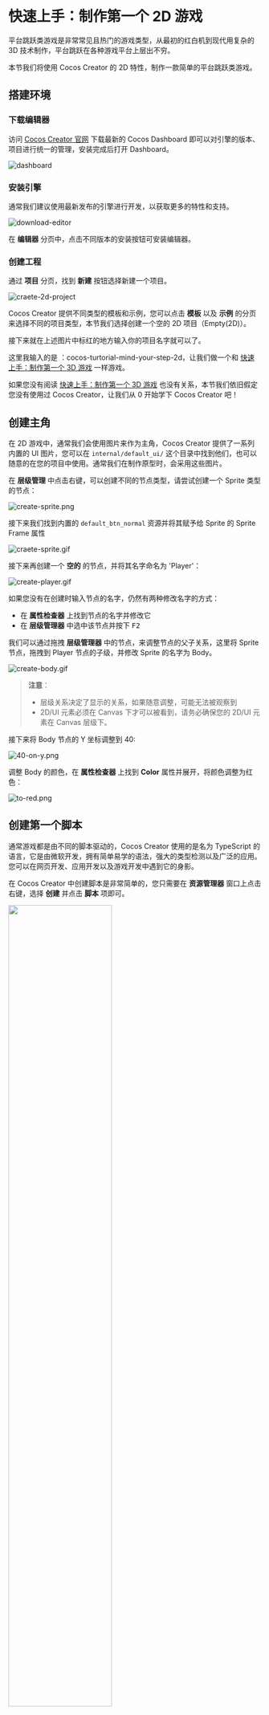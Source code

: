 # 快速上手：制作第一个 2D 游戏

平台跳跃类游戏是非常常见且热门的游戏类型，从最初的红白机到现代用复杂的 3D 技术制作，平台跳跃在各种游戏平台上层出不穷。

本节我们将使用 Cocos Creator 的 2D 特性，制作一款简单的平台跳跃类游戏。

## 搭建环境

### 下载编辑器

访问 [Cocos Creator 官网](https://www.cocos.com/creator-download) 下载最新的 Cocos Dashboard 即可以对引擎的版本、项目进行统一的管理，安装完成后打开 Dashboard。

![dashboard](images/projects.png)

### 安装引擎

通常我们建议使用最新发布的引擎进行开发，以获取更多的特性和支持。

![download-editor](images/download-editor.png)

在 **编辑器** 分页中，点击不同版本的安装按钮可安装编辑器。

### 创建工程

通过 **项目** 分页，找到 **新建** 按钮选择新建一个项目。

![craete-2d-project](images/create-2d-empty.png)

Cocos Creator 提供不同类型的模板和示例，您可以点击 **模板** 以及 **示例** 的分页来选择不同的项目类型，本节我们选择创建一个空的 2D 项目（Empty(2D)）。

接下来就在上述图片中标红的地方输入你的项目名字就可以了。

这里我输入的是 ：cocos-turtorial-mind-your-step-2d，让我们做一个和 [快速上手：制作第一个 3D 游戏](../first-game/index.md) 一样游戏。

如果您没有阅读 [快速上手：制作第一个 3D 游戏](../first-game-2d/index.md) 也没有关系，本节我们依旧假定您没有使用过 Cocos Creator，让我们从 0 开始学下 Cocos Creator 吧！

## 创建主角

在 2D 游戏中，通常我们会使用图片来作为主角，Cocos Creator 提供了一系列内置的 UI 图片，您可以在 `internal/default_ui/` 这个目录中找到他们，也可以随意的在您的项目中使用。通常我们在制作原型时，会采用这些图片。

在 **层级管理** 中点击右键，可以创建不同的节点类型，请尝试创建一个 Sprite 类型的节点：

![create-sprite.png](images/create-sprite.png)

接下来我们找到内置的 `default_btn_normal` 资源并将其赋予给 Sprite 的 Sprite Frame 属性

![craete-sprite.gif](images/create-sprite.gif)

接下来再创建一个 **空的** 的节点，并将其名字命名为 'Player'：

![create-player.gif](images/create-player.gif)

如果您没有在创建时输入节点的名字，仍然有两种修改名字的方式：

- 在 **属性检查器** 上找到节点的名字并修改它
- 在 **层级管理器**  中选中该节点并按下 <kbd>F2</kbd>

我们可以通过拖拽 **层级管理器** 中的节点，来调整节点的父子关系，这里将 Sprite 节点，拖拽到 Player 节点的子级，并修改 Sprite 的名字为 Body。

![create-body.gif](./images/create-body.gif)

> **注意**：
> - 层级关系决定了显示的关系，如果随意调整，可能无法被观察到
> - 2D/UI 元素必须在 Canvas 下才可以被看到，请务必确保您的 2D/UI 元素在 Canvas 层级下。

接下来将 Body 节点的 Y 坐标调整到 40:

![40-on-y.png](images/40-on-y.png)

调整 Body 的颜色，在 **属性检查器** 上找到 **Color** 属性并展开，将颜色调整为红色：

![to-red.png](images/to-red.png)

## 创建第一个脚本

通常游戏都是由不同的脚本驱动的，Cocos Creator 使用的是名为 TypeScript 的语言，它是由微软开发，拥有简单易学的语法，强大的类型检测以及广泛的应用。 您可以在网页开发、应用开发以及游戏开发中遇到它的身影。

在 Cocos Creator 中创建脚本是非常简单的，您只需要在 **资源管理器** 窗口上点击右键，选择 **创建** 并点击 **脚本** 项即可。

<img src='images/create-fist-script.png' width='64%' height='64%'></img>

通常我们会选择创建一个新的目录来存放这些脚本，接下来我们将创建一个名为 'Scripts' 的目录并新建一个名为 `PlayerController` 的脚本用于控制角色：

![create-scripts.gif](images/create-scripts.gif)

这样由引擎模板创建的脚本为组件，他的代码如下：

```ts
import { _decorator, Component, Node } from 'cc';
const { ccclass, property } = _decorator;

@ccclass('PlayerController')
export class PlayerController extends Component {
    start() {

    }

    update(deltaTime: number) {
        
    }
}
```

**组件** 必须要挂在在某个节点上才会生效，因此尝试将 PlayerController 脚本拖拽到 Player 节点的 **属性检查器上**：

![add-player-controller.gif](images/add-player-controller.gif)

> 您也可以点击 **Add Component** 按钮来添加不同的组件。
> 由于 `Node` 这个类名在 TypeScript 内置库内也有同名的类，因此需要注意在导入时需要确保导入的是 `cc` 命名空间下的 `Node`，代码示例如下：
> `import { _decorator, Component, Node } from 'cc'`

## 制作地图

在 2D 游戏里面，地图同样的也可以用图片来代替。实际上，在 2D 游戏里面绝大多数的可见物都可以用图像来描述。这也是 2D 游戏比 3D 游戏简单的地方，所以通常最开始学习时，我们可以考虑从 2D 部分开始。

我们根据上述创建角色 Body 的步骤创建一个地图块，并将其命名为 Box，并使其大小和角色一致。

- 在 **层级管理器** 里面点击右键创建一个新的精灵（Sprite）节点并选择将 **Sprite Frame** 属性配置为 default_btn_normal
- 修改其名字为 Box

    ![create-box.png](images/create-box.png)

### 预制体

预制体是引擎的一种特殊资源，他可以将节点作为一种资源持久化的保存在 **资源管理器** 里面，这样就可以复用到其他情景。

制作预制体的方法也比较简单，我们只需找到刚刚制作的 Box 节点，拖拽他到 **资源管理器** 里面。

场景内的 Box 节点，运行游戏之前可以将它删除。

![create-box-prefab.gif](images/create-box-prefab.gif)

> 一般来说，我们会用不同的目录来存放不同类型的资源，保持您的工程目录干净整洁是非常好的习惯！

### 保存场景

引擎必须要一个场景才可以正常运行，目前我们编辑的场景是未经保存的，在 **资源管理器** 里面创建一个名为 Scene 的目录用于保存场景：

![scene-dir.png](images/scene-dir.png)

按下 <kbd>Ctrl</kbd> + <kbd>S</kbd>，在首次保存场景时会弹出保存的界面，之后我们输入 game，并将其保存在 Scene 目录下：

![save-scene.png](images/save-scene.png)

此时场景就保存完毕，我们可以在 **资源管理器** 内看到场景资源，以后任何的修改都可以通过按下 <kbd>Ctrl</kbd> + <kbd>S</kbd> 来保存到 game 这个场景内。

![saved-scene.png](images/saved-scene.png)

此时就可以观察到整个场景的状态，红色用于代表玩家而白色代表地面的地块。

![scene.png](images/scene.png)

> 记得随时保存你的场景，以避免在断电或不可预知的情况下的内容丢失。

## 完善角色

虽然我们角色已经制作好了，但是他完全不能动起来，也没有任何代码可以驱动他。因此我们接下来将从这两个方
面努力去完善角色。

### 让角色动起来

对于角色，我们的策略是：

- 当前鼠标被按下时，角色开始跳跃
- 当角色跳跃一定的时间后，结束跳跃过程

因此我们可以在脚本中添加一些方法，用于完善角色的行为：

- 监听鼠标输入

    ```ts
    onMouseUp(event: EventMouse) {}
    ```

- 根据步数跳跃：

    ```ts
    jumpByStep(step: number) {}
    ```

- 根据每次的更新来计算角色最新的位置：

    ```ts
    update (deltaTime: number) {}
    ```

接下来我们来完善这些方法：

#### 监听输入

Cocos Creator 支持鼠标、键盘、触摸以及游戏手柄等硬件，并将其封装在了 `input` 这个类里面，我们可以通过如下的代码来监听输入：

```ts
start () {
    input.on(Input.EventType.MOUSE_UP, this.onMouseUp, this);
}
```

> `input` 和 `Input` 是实例和类型的区别。

上述代码将监听鼠标弹起的事件并调用 `onMouseUp` 这个方法。

在 `onMouseUp` 这个方法内，我们通过判断鼠标是左键还是右键被按下，来确定要跳几步：

```ts
onMouseUp(event: EventMouse) {
    if (event.getButton() === 0) {
        this.jumpByStep(1);
    } else if (event.getButton() === 2) {
        this.jumpByStep(2);
    }
}
```

`getButton` 方法会在鼠标左键被按下时返回 0，而右键则是 2。

#### 移动角色

对于大多与游戏角色来说，动起来的概念就是将其位置发生变化，对于匀速移动的物体，他移动后的位置应该是如下描述的：

```math
P_1 = P_0 + v*t
```

> 也就是 最终位置 = 当前位置 + 平均速度 * 时间间隔

因此我们可以通过计算上一次物体的位置，在加上速度和时间的乘积即可。而时间间隔我们采用 `update` 方法里面的 `deltaTime` 参数。

```ts
update (deltaTime: number) {}
```

> `update` 方法会被引擎以一定的时间间隔调用，比如帧率为 30 每秒时，则每秒会调用 `update` 30 次，这个方法的作用是为了能够通过特定的时间间隔来尽量模拟现实中时间连续的现象。

这里我们整理下角色移动所需要的一些信息：

- 是否开始跳跃： `_startJump`，用于判断角色是否在跳跃状态
- 跳跃步数：一步或者两步 `_jumpStep`，用于记录鼠标的输入，并将其转化为数值。因为我们规定角色最多只能跳两步，那么他可能是 1 或者 2。
- 跳跃时间：`_jumpTime`，这个数值类型的变量用于记录整个跳跃的时长
- 当前的跳跃时间：`_curJumpTime`，每次跳跃前，将这个值置为 0，在更新时进行累计并和 `_jumpTime` 进行对比，如果超过了 `_jumpTime`，那么我们认为角色完成了一次完整的跳跃
- 移动速度：`_curJumpSpeed`，用于记录跳跃时的移动速度
- 当前的位置：`_curPos`，记录和计算角色的当前位置
- 位移： `_deltaPos`，每一帧我们都需要记录下位置和时间间隔的乘积，我们将用他来存储计算结果
- 目标位置：`_targetPos`，最终的落点，我们将在跳跃结束时将角色移动这个位置以确保最终的位置正确，这样可以处理掉某些误差的情况

在 PlayerController 中添加上述的属性：

```ts
private _startJump: boolean = false;
private _jumpStep: number = 0;
private _curJumpTime: number = 0;
private _jumpTime: number = 0.1;
private _curJumpSpeed: number = 0;
private _curPos: Vec3 = new Vec3();
private _deltaPos: Vec3 = new Vec3(0, 0, 0);
private _targetPos: Vec3 = new Vec3();   
```

那么我们要做的事情很容易这么做：

- 在 `jumpByStep` 里面计算出角色要移动所必须的信息
- 在 `update` 里面执行角色运动的行为

那么代码就可以填充为：

```ts
jumpByStep(step: number) {
    if (this._startJump) {
        return;
    }
    this._startJump = true;  // 标记开始跳跃
    this._jumpStep = step; // 跳跃的步数 1 或者 2
    this._curJumpTime = 0; // 重置开始跳跃的时间
    this._curJumpSpeed = this._jumpStep / this._jumpTime; // 根据时间计算出速度
    this.node.getPosition(this._curPos); // 获取角色当前的位置
    Vec3.add(this._targetPos, this._curPos, new Vec3(this._jumpStep, 0, 0));    // 计算出目标位置
}
```

Vec3 是 三维矢量 Vector3 的缩写，这个类会提供三维矢量的存储和一些计算的方法。其中 `Vec3.add` 是他提供的静态方法，用于计算两个向量相加，并将结果存储在第一个参数 `_targetPos` 里面。

不是 2D 游戏吗？为什么要操作 Vector3。虽然我们在编辑器看到的位置信息都是 2D 的但是在引擎中的计算都是实际上以 3D 为基础的，因此在计算是都会采用三维矢量作为运算位置的基础。

接下来将计算在跳跃状态下，角色的移动，非跳跃状态我们什么都不做保持静止就可以：

```ts
update (deltaTime: number) {
    if (this._startJump) {
        this._curJumpTime += deltaTime; // 累计总的跳跃时间
        if (this._curJumpTime > this._jumpTime) { // 当跳跃时间是否结束
            // end 
            this.node.setPosition(this._targetPos); // 强制位置到终点
            this._startJump = false;               // 清理跳跃标记
        } else {
            // tween
            this.node.getPosition(this._curPos); 
            this._deltaPos.x = this._curJumpSpeed * deltaTime; //每一帧根据速度和时间计算位移
            Vec3.add(this._curPos, this._curPos, this._deltaPos); // 应用这个位移
            this.node.setPosition(this._curPos); // 将位移设置给角色
        }
    }
}
```

此时如果点击 ![preview-menu.png](images/preview-menu.png) 已经可以看到角色的运动了。

![without-scale.gif](images/without-scale.gif)

需要注意一点，在 2D 世界里面，如果位移一个单位，那么这个位置不会很明显，这是因为我们的 Cavans 设定为  960 x 640, 因此横向移动 1 个单位，他相当于移动 Canvas 的 1/960。

因此我们要对移动的单位进行放大，这里可以在 PlayerController 上面添加一个用于记录放大比的常量：

```ts

export const BLOCK_SIZE = 40; // 添加一个放大比

@ccclass("PlayerController")
// 其他代码略
```

注意这里我们添加了一个常量 `BLOCK_SIZE` 并使其等于 40 和角色以及方块的大小一致。

将 `jumpByStep` 修改为：

```ts
jumpByStep(step: number) {
    if (this._startJump) {
        return;
    }
    this._startJump = true;
    this._jumpStep = step;
    this._curJumpTime = 0;
    this._curJumpSpeed = this._jumpStep * BLOCK_SIZE/ this._jumpTime;
    this.node.getPosition(this._curPos);
    Vec3.add(this._targetPos, this._curPos, new Vec3(this._jumpStep* BLOCK_SIZE, 0, 0));    
}
```

再次启动游戏可以看到正常的移动速度了：

![with-scale.gif](images/with-scale.gif)

此时 `PlayerController` 代码如下：

```ts
import { _decorator, Component, Vec3, EventMouse, input, Input } from "cc";
const { ccclass, property } = _decorator;

export const BLOCK_SIZE = 40;

@ccclass("PlayerController")
export class PlayerController extends Component {

    private _startJump: boolean = false;
    private _jumpStep: number = 0;
    private _curJumpTime: number = 0;
    private _jumpTime: number = 0.1;
    private _curJumpSpeed: number = 0;
    private _curPos: Vec3 = new Vec3();
    private _deltaPos: Vec3 = new Vec3(0, 0, 0);
    private _targetPos: Vec3 = new Vec3();

    start () {
        input.on(Input.EventType.MOUSE_UP, this.onMouseUp, this);
    }

    reset() {
    }   

    onMouseUp(event: EventMouse) {
        if (event.getButton() === 0) {
            this.jumpByStep(1);
        } else if (event.getButton() === 2) {
            this.jumpByStep(2);
        }

    }

    jumpByStep(step: number) {
        if (this._startJump) {
            return;
        }
        this._startJump = true;
        this._jumpStep = step;
        this._curJumpTime = 0;
        this._curJumpSpeed = this._jumpStep * BLOCK_SIZE/ this._jumpTime;
        this.node.getPosition(this._curPos);
        Vec3.add(this._targetPos, this._curPos, new Vec3(this._jumpStep* BLOCK_SIZE, 0, 0));    
    }
   
    update (deltaTime: number) {
        if (this._startJump) {
            this._curJumpTime += deltaTime;
            if (this._curJumpTime > this._jumpTime) {
                // end
                this.node.setPosition(this._targetPos);
                this._startJump = false;              
            } else {
                // tween
                this.node.getPosition(this._curPos);
                this._deltaPos.x = this._curJumpSpeed * deltaTime;
                Vec3.add(this._curPos, this._curPos, this._deltaPos);
                this.node.setPosition(this._curPos);
            }
        }
    }
}
```

### 制作动画

Cocos Creator 支持多种动画效果，比如常见的关键帧动画、Spine 以及龙骨等动画格式。

通常我们在制作 2D 动画时，有几种办法：

- 关键帧动画：通过引擎制作，常用于如 UI 动画、序列帧动画等
- 骨骼动画：通过第三方 2D 动作制作工具导出并使用

本教程中我们会使用关键帧动画来制作角色的跳跃效果。

首先在角色的 Body 节点上，增加一个 Animation 的组件：

![add-animation.png](images/add-animation.png)

在 **资源管理器** 内新建 Animation 的目录，并创建一个名为 oneStep 的动画剪辑。

![create-clip-onestep.gif](images/create-clip-onestep.gif)

在 **层级管理器** 里面选中 Body 节点，并将 oneStep 拖拽到 **Clips** 属性上：

![assign-clip.gif](images/assign-clip.gif)

在编辑器下方控制台处切换到 **动画** 分页并点击下方的 **进入编辑模式** 按钮：

![enter-anim-editing-mode.png](images/enter-anim-editing-mode.png)

在动画编辑器里面，可以添加不同的动画轨道。

![add-position-track.png](images/add-position-track.png)

添加完成 postion 这个轨道以后，就可以添加不同的关键帧，添加方式也比较简单，我们可以在编辑模式下，只要在场景中或者属性检查器内修改物体的位置，此时如果动画轨道上没有关键帧，则会在轨道上添加一个新的关键帧。

这里我们将指向当前帧的指针拖拽到不同位置，并改变物体的位置，此时就会创建新的关键帧。

![add-keyframes.gif](images/add-keyframes.gif)

布局下列的关键帧：

- 0 帧：位置信息为：[0,40]
- 10 帧: 位置信息为：[0,120]
- 20 帧: 位置信息为：[0,40]

> 记得点击 **保存** 按钮对动画剪辑进行保存。

可以通过点击 **播放** 按钮在场景中预览动画。

![preview-oneStep.gif](images/preview-oneStep.gif)

参考 oneStep 动画的制作过程，制作 twoStep 动画。

![create-twostep.gif](images/create-twostep.gif)

### 播放动画

在制作好动画之后，我们可以驱动 PlayerController 来播放动画，播放动画的代码很简单：

```ts
animation.play('oneStep');
```

- animation 是 Body 动画的动画组件的 ‘引用’。
- play 指的是播放动画的方法，他的参数是我们之前创建好的 oneStep 这个动画剪辑，在 Cocos Creator 中，如果要播放对应的动画，必须将该动画配置在 Animation 组件的 Clips 属性内

在 PlayerController 中将如下的代码：

```ts
@property(Animation)
BodyAnim:Animation = null;
```

添加的位置如下：

```ts
@ccclass("PlayerController")
export class PlayerController extends Component {

    @property(Animation)
    BodyAnim:Animation = null;
    ...
}
```

这里我们给 BodyAnim 添加了一个名为 `@property` 的属性，这样的语法被称为 [装饰器](../../scripting/decorator.md)，这里的 `@property` 可以帮助编辑器，使其将 BodyAnim 在编辑器内视为 Animation 类型。

如果这里代码没有编译通过，请查看是否有 `const { ccclass, property } = _decorator;` 代码，这里的语句将会正确的将 `property` 方法导出，完整的导出如下：

```ts
import { _decorator, Component, Vec3, EventMouse, input, Input, Animation } from "cc";
const { ccclass, property } = _decorator;

```

> **注意**：TypeScript 的内置库和 Cocos Creator 都有名为 Animation 的类，请确保上述代码中 `import { ... } from "cc"` 包含 Animation。

在 `jumpByStep` 方法内，添加如下的代码：

```ts
if (this.BodyAnim) {
    if (step === 1) {
        this.BodyAnim.play('oneStep');
    } else if (step === 2) {
        this.BodyAnim.play('twoStep');
    }
}
```

此时的 `jumpByStep` 看起来是这样的：

```ts
jumpByStep(step: number) {
    if (this._startJump) {
        return;
    }
    this._startJump = true;
    this._jumpStep = step;
    this._curJumpTime = 0;
    this._curJumpSpeed = this._jumpStep * BLOCK_SIZE/ this._jumpTime;
    this.node.getPosition(this._curPos);
    Vec3.add(this._targetPos, this._curPos, new Vec3(this._jumpStep* BLOCK_SIZE, 0, 0));  
    
    if (this.BodyAnim) {
        if (step === 1) {
            this.BodyAnim.play('oneStep');
        } else if (step === 2) {
            this.BodyAnim.play('twoStep');
        }
    }
}
```

回到编辑器，此时可以通过拖拽的方式添加 BodyAnim 到 PlayerController 上：

![assign-body-anim.gif](images/assign-body-anim.gif)

点击运行游戏，点击鼠标都可以看到角色正常的跳起来：

![preview-anim.gif](images/preview-anim.gif)

如果仔细观察的话，现在我们使用的是统一的 `_jumpTime = 0.1`，实际上两个动画的时长并不一致，因此可以看到如上图奇怪的动画效果，可以通过获取动画剪辑的时长来动态调整 `_jumpTime`。
这里举个例子：

```ts
const oneStep = 'oneStep';
const state = this.BodyAnim.getState(oneStep);        
this._jumpTime = state.duration;
```

twoStep 动画和上文代码类似，最终的 `jumpByStep` 方法如下所示：

```ts
jumpByStep(step: number) {
    if (this._startJump) {
        return;
    }
    this._startJump = true;
    this._jumpStep = step;
    this._curJumpTime = 0;

    const clipName = step == 1 ? 'oneStep' : 'twoStep';
    const state = this.BodyAnim.getState(clipName);
    this._jumpTime = state.duration;

    this._curJumpSpeed = this._jumpStep * BLOCK_SIZE/ this._jumpTime;
    this.node.getPosition(this._curPos);
    Vec3.add(this._targetPos, this._curPos, new Vec3(this._jumpStep* BLOCK_SIZE, 0, 0));  
    
    if (this.BodyAnim) {
        if (step === 1) {
            this.BodyAnim.play('oneStep');
        } else if (step === 2) {
            this.BodyAnim.play('twoStep');
        }
    }
}
```

> 这里使用到了三元表达式 `condition ? A:B` 相当于条件满足时 调用 A 反之调用 B

![jumptime-with-duration.gif](images/jumptime-with-duration.gif)

## 游戏管理器（GameManager）

在游戏中，我们可以通过手动布置 Box 节点来生成地图，但是这样的话地图就是固定了，为了让每次开始游戏的地图有变化并为玩家提供一些惊喜，可以选择通过动态生成方块的方式来创建地图。

这样我们就需要将生成的过程和结果保存起来，一般情况为了保存游戏的数据，我们需要创建一些类来辅助这类工作。这样的类我们称之为 **Manager** 管理器。

在 **资源管理器** 的 **Scripts** 目录内，点击右键创建新的 TypeScript 组件并将其命名为： **GameManager**。

> 在 Cocos Creator 内创建组件时会同时确定组件内根据模板生成的内容。
> 如果您在不熟悉的情况下输入了错误的名字，可以选择删除再重新创建一个新的文件。
> 如果只是修改文件名，不修改里面的内容，会导致类名与文件名不一致，而无法在 **属性检查器** 内找到对应的类。

创建好 GameManager 之后，我们可以将其挂在在场景内任何一个节点上，但出于清晰的考虑我们一般会选择创建一个同名的节点，并将 GameManager 挂在在他上面：

![create-game-manager.png](images/create-game-manager.png)

首先我们需要让 GameManager 知道他应该用那个资源作为地图块来创建，因此我们可以在代码中添加 `boxPrefab` 来指向我们之前已经创建好的 Box 预制体。

```ts
@property({type: Prefab})
public boxPrefab: Prefab|null = null;
```

> @property 依旧是装饰器的用法，如果你不记得了，可以回到之前角色 **播放动画** 部分。

将上述的代码添加下如下位置：

```ts
import { _decorator, Component, Prefab } from 'cc';
const { ccclass, property } = _decorator;

@ccclass('GameManager')
export class GameManager extends Component {

    @property({type: Prefab})
    public boxPrefab: Prefab|null = null;

    start(){}

    update(dt: number): void {
        
    }
}
```

之后回到编辑器并将 Box 预制体拖拽到 GameManager 上：

![assign-box-prefab.gif](images/assign-box-prefab.gif)

我们可以用一个数值类型的数组来存储当前的位置到底是方块还是坑，但实际上有更好的办法，我们声明如下的枚举，用 `BT_NONE` 来表示坑，而 `BT_STONE` 来表示方块，这样的表示会让我们的代码更加的易读。

```ts
enum BlockType{
    BT_NONE,
    BT_STONE,
};
```

在 TypeScript 里面您可以将这个枚举放在类的上面，这样可以确保 GameManager 可以访问他，同时由于没有添加 export 关键字，这意味着这个枚举只有在 GameManager.ts 这个模块内才可以访问。

接下来我们需要生成并记录下地图的生成情况，可以声明如下的成员变量来存储它们，同时如果想要在编辑器里面配置初始化时道路的长度，可以声明一个变量 `roadLength` 来记录：

```ts
import { _decorator, CCInteger, Component, Prefab } from 'cc';
const { ccclass, property } = _decorator;

enum BlockType{
    BT_NONE,
    BT_STONE,
};

@ccclass('GameManager')
export class GameManager extends Component {

    @property({type: Prefab})
    public boxPrefab: Prefab|null = null;
    @property({type: CCInteger})
    public roadLength: number = 50;
    private _road: BlockType[] = [];

    start() {
       
    }  
}
```

> 用数组来存储这些地图数据是很好的主意，因为数组可以进行快速的访问，我们可以通过索引很快查询到某个位置是方块还是坑。

填充地图的流程是这样的：

- 每次生成时，需要将上次的结果清除
- 第一个地块永远是方块，保证角色不会掉下去
- 由于我们的角色可以选择跳 1 个方块或者 2 个方块，和某个戴红帽子穿背带裤家伙比起来太弱鸡了，因此坑最多不应该连续超过 2 个，也就意味着如果前面 1 个地块是坑，那么接下来的地块必须是方块

接下来为 `GameManager` 添加几个方法：

- 生成地图的方法：

    ```ts
    generateRoad() {

        this.node.removeAllChildren();

        this._road = [];
        // startPos
        this._road.push(BlockType.BT_STONE);

        for (let i = 1; i < this.roadLength; i++) {
            if (this._road[i - 1] === BlockType.BT_NONE) {
                this._road.push(BlockType.BT_STONE);
            } else {
                this._road.push(Math.floor(Math.random() * 2));
            }
        }
        
        for (let j = 0; j < this._road.length; j++) {
            let block: Node | null = this.spawnBlockByType(this._road[j]);
            if (block) {
                this.node.addChild(block);
                block.setPosition(j * BLOCK_SIZE, 0, 0);
            }
        }
    }
    ```

    > `Math.floor`： 这个方法是 TypeScript 数学库的方法之一：我们知道 floor 是地板的意思，这表示取这个方法参数的 "地板"，也就是向下取整。
    > `Math.random`：同样 random 也是标准数学库的方法之一，用于随机一个 0 到 1 之间的小数，注意取值范围是 [0, 1)。
    > 所以 `Math.floor(Math.random() * 2)` 这段代码的意思很简单，就是从 [0, 2) 中随机取 1个数并向下取整，得到的结果是 0 或者 1，恰好和 枚举 `BlockType` 中声明的 `BT_NONE` 和 `BT_STONE` 对应。
    > 顺便说一句，在 TypeScript 的枚举中，如果你没有给枚举赋值，那么枚举的值会顺序的从 0 开始分配。

    通过 `spawnBlockByType` 来生成新的方块并将他通过 `setPosition` 方法放置到合适的位置。

    > 在 Cocos Creator 中，设置节点的位置需要使用 `setPosition` 方法或者 `set position` 这样的读取器。

- 根据 `BlockType` 生成方块：

    ```ts
    spawnBlockByType(type: BlockType) {
        if (!this.boxPrefab) {
            return null;
        }

        let block: Node|null = null;
        switch(type) {
            case BlockType.BT_STONE:
                block = instantiate(this.boxPrefab);
                break;
        }

        return block;
    }
    ```

    通过 `BlockType` 来确定是否要真的创建这个方块，当然只在 `type` 为 `BT_STONE` 的时候我们通过 `instantiate` 方法来创建方块，其他情况下，返回一个空值。

    > `instantiate`: 是 Cocos Creator 提供的克隆预制体的方法。当然它不仅能克隆预制体，你甚至可以用它克隆别的类型比如某个对象！

此时如果我们在 `GameManager` 的 `start` 内调用 `generateRoad` 来创建地图：

```ts
start() {
    this.generateRoad()
}  
```

运行游戏后可以观察到地图的生成的情况：

![gen-road.png](images/gen-road.png)

## 相机和卷轴

2D 横版游戏中必须要处理卷轴问题，所谓的卷轴就是相机随着角色的运动而运动，导致看到的场景不太一样的情况。

为了实现卷轴，我们需要允许 Camera 可以移动并不在强制和 Canvas 对齐，取消 Canvas 节点上 `cc.Canvas` 组件的 **Align Canvas With Screen** 属性：

![setup-scroll.gif](./images/setup-scroll.gif)

此时运行游戏就可以观察到相机的跟随情况：

![scroll.gif](images/scroll.gif)

## 菜单制作

对于大多数游戏来说，UI 都是比较重要的部分，通过 UI 的提示，可以让玩家知道某些游戏内的信息，让玩家选择不同的游戏策略。

2D 游戏类型下，我们本身有一个名为 Canvas 的节点的，但是这个节点我们将只会拿它来作为角色、地图和游戏逻辑的父节点。因为 Cavans 的相机会移动，如果依然使用 Canvas 的相机，会导致 UI 无法渲染，所以我们必须创建一个新的 Canvas 来作为 UI 的容器。

在 **层级管理器** 中点击右键选择创建一个新的 Canvas 并将其命名为 UICanvas：

![create-ui-canvas.png](images/create-ui-canvas.png)

![ui-canvas.png](images/ui-canvas.png)

在 UICanvas 上点击右键并创建一个空的节点命名为 'StartMenu'，并在 StartMenu 节点下创建一个按钮将其子节点 Label 的 **String** 属性修改为 Play。

![create-start-menu.png](images/create-start-menu.png)

之后可以添加一个背景框和一些文本提示用于提示用户游戏的操作是怎么样的：

选中 StartMenu 点击右键创建一个 Sprite，将其名字修改为 Bg，从 **资源管理器** 的 internal 目录内，找到 default_panel 资源并赋予给 Bg 的 **Sprite Frame** 属性，调整 **Type** 为 **SLICED**，并调整好 Bg 的 UITransform 内的 Content Size 属性：

![create-bg.gif](images/create-bg.gif)

在 StartMenu 下方创建一个名为 Title 的 Label，并修改其属性如下所示：

![create-title.png](images/create-title.png)

继续创建一些 Label 用于描述游戏的玩法：

![create-tip.png](images/create-tip.png)

同理添加一个 Label 用于代表角色走了几步，注意 Step 这个 Label 不要作为 StartMenu 的子节点：

![step.png](images/step.png)

接下来我们就可以完善整个游戏逻辑。

## 游戏状态

我们游戏有三种状态，初始化、游戏中、游戏重置或者结算，和下棋类似，大部分游戏都可以粗略分解为这样的三个状态。

因此我们也可以定义这样的枚举来描述游戏状态。

```ts
enum GameState{
    GS_INIT,
    GS_PLAYING,
    GS_END,
};
```

将上述的代码放在枚举 `BlockType` 附近。

这里我们为 GameManager 添加一个 `setCurState` 的方法提供给外界，使其可以用于控制游戏的状态：

```ts
setCurState (value: GameState) {
    switch(value) {
        case GameState.GS_INIT:            
            break;
        case GameState.GS_PLAYING:           
            break;
        case GameState.GS_END:
            break;
    }
}
```

添加一个 `init` 方法用于表示进入到 GS_INIT 时游戏的处理：

```ts
init() {}
```

同时在 `setCurState` 的时候调用它：

```ts
setCurState (value: GameState) {
    switch(value) {
        case GameState.GS_INIT:            
            this.init();
            break;
        case GameState.GS_PLAYING:           
            break;
        case GameState.GS_END:
            break;
    }
}
```

为了在游戏开始时不让用户操作角色，而在游戏进行时让用户操作角色，我们需要动态地开启和关闭角色对鼠标消息的监听。在 `PlayerController` 脚本中做如下修改：

```ts
start () {
    //input.on(Input.EventType.MOUSE_UP, this.onMouseUp, this);
}

setInputActive(active: boolean) {
    if (active) {
        input.on(Input.EventType.MOUSE_UP, this.onMouseUp, this);
    } else {
        input.off(Input.EventType.MOUSE_UP, this.onMouseUp, this);
    }
}
```

此时的 GameManager 看起来是这样的：

```ts
import { _decorator, CCInteger, Component, instantiate, Node, Prefab } from 'cc';
import { BLOCK_SIZE, PlayerController } from './PlayerController';
const { ccclass, property } = _decorator;

enum BlockType{
    BT_NONE,
    BT_STONE,
};

enum GameState{
    GS_INIT,
    GS_PLAYING,
    GS_END,
};

@ccclass('GameManager')
export class GameManager extends Component {

    @property({type: Prefab})
    public boxPrefab: Prefab|null = null;
    @property({type: CCInteger})
    public roadLength: number = 50;
    private _road: BlockType[] = [];

    start() {
        this.setCurState(GameState.GS_INIT); // 第一初始化要在 start 里面调用
    }    

    init() {       
        this.generateRoad();        
    }

    setCurState (value: GameState) {
        switch(value) {
            case GameState.GS_INIT:
                this.init();
                break;
            case GameState.GS_PLAYING:                
                
                break;
            case GameState.GS_END:
                break;
        }
    }

    generateRoad() {

        this.node.removeAllChildren();

        this._road = [];
        // startPos
        this._road.push(BlockType.BT_STONE);

        for (let i = 1; i < this.roadLength; i++) {
            if (this._road[i - 1] === BlockType.BT_NONE) {
                this._road.push(BlockType.BT_STONE);
            } else {
                this._road.push(Math.floor(Math.random() * 2));
            }
        }
        
        for (let j = 0; j < this._road.length; j++) {
            let block: Node | null = this.spawnBlockByType(this._road[j]);
            if (block) {
                this.node.addChild(block);
                block.setPosition(j * BLOCK_SIZE, 0, 0);
            }
        }
    }

    spawnBlockByType(type: BlockType) {
        if (!this.boxPrefab) {
            return null;
        }

        let block: Node | null = null;
        switch (type) {
            case BlockType.BT_STONE:
                block = instantiate(this.boxPrefab);
                break;
        }

        return block;
    }
}
```

接下来我们分析下在每个状态下所需要处理的事情：

- GS_INIT：状态下需要初始化地图、将角色放回到初始点、显示游戏的UI，因此在属性中下列属性：

    ```ts
    @property({ type: Node })
    public startMenu: Node | null = null; // 开始的 UI
    @property({ type: PlayerController }) 
    public playerCtrl: PlayerController | null = null; // 角色控制器
    @property({type: Label}) 
    public stepsLabel: Label|null = null; // 计步器
    ```

    在 `init` 方法中需要做如下的处理：

    ```ts
    init() {       
        if (this.startMenu) {
            this.startMenu.active = true;
        }

        this.generateRoad();

        if (this.playerCtrl) {
            this.playerCtrl.setInputActive(false);
            this.playerCtrl.node.setPosition(Vec3.ZERO);
            this.playerCtrl.reset();
        }
    }
    ```

    init 时我们先显示 StartMenu、创建地图以及重设角色的为和状态并禁用角色输入。

- GS_PLAYING：在状态下隐藏 StartMenu、重设计步器的数值以及启用用户输入：

    ```ts
    if (this.startMenu) {
        this.startMenu.active = false;
    }

    if (this.stepsLabel) {
        this.stepsLabel.string = '0';   // 将步数重置为0
    }

    setTimeout(() => {      //直接设置active会直接开始监听鼠标事件，做了一下延迟处理
        if (this.playerCtrl) {
            this.playerCtrl.setInputActive(true);
        }
    }, 0.1);
    ```

- GS_END：暂时没有什么好添加的，当然您可以根据喜好添加一些结算用的逻辑让游戏看起来更完善

回到编辑器，绑定好 GameManager 需要的属性：

![bind-manager.png](images/bind-manager.png)

### 绑定按钮事件

在 GameManager 内添加如下的方法，用于响应 Play 按钮按下的事件：

```ts
onStartButtonClicked() {    
    this.setCurState(GameState.GS_PLAYING);
}
```

回到编辑器，找到开始按钮，并在 **Click Events** 属性后的输入框内输入 1，然后找到 GameManager 节点并拖拽到下方的 cc.Node 属性内，之后从第二栏的下拉中找到 GameManager 脚本，再从第三栏中选择 `onStartButtonClicked` 事件。

![click-event.gif](images/click-event.gif)

此时已可以正常的开始玩游戏：

![start-game-without-result.gif](./images/start-game-without-result.gif)

接下来就来处理掉到坑里后游戏失败的情况。

### 监听跳跃结束

在 PlayerController 里面添加一个属性用于记录角色当前为多少步：

```ts
private _curMoveIndex: number = 0;
```

在 `reset` 方法中重置这个属性：

```ts
reset() {
    this._curMoveIndex = 0;
}   
```

在 `jumpByStep` 中将这个步数增加，每次的增量是输入的步数：

```ts
jumpByStep(step: number) {
    if (this._startJump) {
        return;
    }
    this._startJump = true;
    this._jumpStep = step;
    this._curJumpTime = 0;
    this._curJumpSpeed = this._jumpStep * BLOCK_SIZE/ this._jumpTime;
    this.getPosition(this._curPos);
    Vec3.add(this._targetPos, this._curPos, new Vec3(this._jumpStep* BLOCK_SIZE, 0, 0));  
    
    if (this.BodyAnim) {
        if (step === 1) {
            this.BodyAnim.play('oneStep');
        } else if (step === 2) {
            this.BodyAnim.play('twoStep');
        }
    }

    this._curMoveIndex += step;
}
```

在 PlayerController 中添加一个监听跳跃结束的方法：

```ts
onOnceJumpEnd() {
    this.node.emit('JumpEnd', this._curMoveIndex);
}
```

该方法派发了一个名为 `JumpEnd` 的事件，并将 `_curMoveIndex` 作为参数传递出去。

并在 PlayerController 的 `update` 方法中调用：

```ts
update (deltaTime: number) {
    if (this._startJump) {
        this._curJumpTime += deltaTime;
        if (this._curJumpTime > this._jumpTime) {
            // end
            this.node.setPosition(this._targetPos);
            this._startJump = false;      
            this.onOnceJumpEnd();        
        } else {
            // tween
            this.node.getPosition(this._curPos);
            this._deltaPos.x = this._curJumpSpeed * deltaTime;
            Vec3.add(this._curPos, this._curPos, this._deltaPos);
            this.node.setPosition(this._curPos);
        }
    }
}
```

回到 GameManager 并增加以下的处理：

- 增加一个 `onPlayerJumpEnd` 的方法

    ```ts
    onPlayerJumpEnd(moveIndex: number) {
     
    }
    ```

- 在 `start` 中监听 `` 的事件：

    ```ts
    start() {        
        this.setCurState(GameState.GS_INIT);
        this.playerCtrl?.node.on('JumpEnd', this.onPlayerJumpEnd, this);
    }
    ```

    可以看到这里我们使用的 `this.playerCtrl?.node` 也就是 PlayerController 的节点来接收事件，在 Cocos Creator 中，某个节点派发的事件，只能用这个节点的引用去监听。

- 增加一个用于判定角色是否跳跃到坑或者跳完所有地块的方法：

    ```ts
    checkResult(moveIndex: number) {
        if (moveIndex < this.roadLength) {
            if (this._road[moveIndex] == BlockType.BT_NONE) {   //跳到了空方块上
                
                this.setCurState(GameState.GS_INIT)
            }
        } else {    // 跳过了最大长度            
            this.setCurState(GameState.GS_INIT);
        }
    }
    ```

- 填充 `onPlayerJumpEnd` 如下：

    ```ts
    onPlayerJumpEnd(moveIndex: number) {
        if (this.stepsLabel) {
            this.stepsLabel.string = '' + (moveIndex >= this.roadLength ? this.roadLength : moveIndex);
        }
        this.checkResult(moveIndex);
    }
    ```

    上述的方法更新的计步器并检查角色是调到坑里面还是跳所有的方块，如果满足这两个条件，则重置整个游戏逻辑。

## 层级

在 2D 中我们需要小心的规划物体的层级以确保显示正确的内容。

此时如果我们启动游戏，则可以看到重叠的现象，这是因为 UICanvas 下的相机也绘制了 Canvas 下的内容：

![layer-error.png](images/layer-error.png)

为了解决这个问题我们可以做如下的处理：

- 将 Canvas 下相关的节点层级修改为 DEFAULT：

    ![layer-default.png](images/layer-default.png)

- 将 Box 这个资源的层级修改为 DEFAULT：

    ![box-layer.png](images/box-layer.png)

    双击该预制体就可以进入到预制体编辑器界面，修改后记得点击场景视图内的 **保存** 按钮保存预制体的变更。

    ![save-prefab.png](images/save-prefab.png)

- 修改 Canvas/Player 下的 Camera 的 **Visibility** 属性如下：

    ![cavans-camera.png](images/cavans-camera.png)

- 修改 UICavans 下的 Camera 如下：

    ![images/uicanvas-camera.png](images/uicanvas-camera.png)

再次启动游戏则显示正常：

![after-layer-setting.gif](images/after-layer-setting.gif)

## 更多功能

接下来您可以处理更多的游戏功能，比如将主角替换为序列关键帧或者通过龙骨/Spine 制作的动画，亦或者增加一些玩法和特效等等。

## 总结

至此，我们的游戏核心逻辑就全部完成了，最后我们稍微梳理下一些需要注意的地方：

- 2D / UI 节点必须放在 Canvas 下面才会显示（实际上是 RenderRoot2D，因为 Canvas 继承自 RenderRoot2D）
- 小心规划物体的层级，需要调整相机的 **Visiblity** 属性来让不同的 Canvas 分开渲染

到此为止，如果您还觉得有困难的话，或有任何意见和建议，欢迎您在 [论坛](https://forum.cocos.org/) 或 [GIT](https://github.com/cocos/cocos-docs) 联系我们。

如果您想让您的项目在移动端设备上运行，我们也准备了 [监听触摸事件](touch.md) 可以用于监听触摸事件。

## 完整代码

PlayerController：

```ts
import { _decorator, Component, Vec3, EventMouse, input, Input, Animation } from "cc";
const { ccclass, property } = _decorator;

export const BLOCK_SIZE = 40;

@ccclass("PlayerController")
export class PlayerController extends Component {

    @property(Animation)
    BodyAnim:Animation = null;

    private _startJump: boolean = false;
    private _jumpStep: number = 0;
    private _curJumpTime: number = 0;
    private _jumpTime: number = 0.1;
    private _curJumpSpeed: number = 0;
    private _curPos: Vec3 = new Vec3();
    private _deltaPos: Vec3 = new Vec3(0, 0, 0);
    private _targetPos: Vec3 = new Vec3();   
    private _curMoveIndex: number = 0;
    start () {
        //input.on(Input.EventType.MOUSE_UP, this.onMouseUp, this);
    }

    setInputActive(active: boolean) {
        if (active) {
            input.on(Input.EventType.MOUSE_UP, this.onMouseUp, this);
        } else {
            input.off(Input.EventType.MOUSE_UP, this.onMouseUp, this);
        }
    }

    reset() {
        this._curMoveIndex = 0;
    }   

    onMouseUp(event: EventMouse) {
        if (event.getButton() === 0) {
            this.jumpByStep(1);
        } else if (event.getButton() === 2) {
            this.jumpByStep(2);
        }

    }

    jumpByStep(step: number) {
        if (this._startJump) {
            return;
        }
        this._startJump = true;
        this._jumpStep = step;
        this._curJumpTime = 0;

        const clipName = step == 1 ? 'oneStep' : 'twoStep';
        const state = this.BodyAnim.getState(clipName);
        this._jumpTime = state.duration;

        this._curJumpSpeed = this._jumpStep * BLOCK_SIZE/ this._jumpTime;
        this.node.getPosition(this._curPos);
        Vec3.add(this._targetPos, this._curPos, new Vec3(this._jumpStep* BLOCK_SIZE, 0, 0));  
        
        if (this.BodyAnim) {
            if (step === 1) {
                this.BodyAnim.play('oneStep');
            } else if (step === 2) {
                this.BodyAnim.play('twoStep');
            }
        }

        this._curMoveIndex += step;
    }

    
    onOnceJumpEnd() {
        this.node.emit('JumpEnd', this._curMoveIndex);
    }
   
    update (deltaTime: number) {
        if (this._startJump) {
            this._curJumpTime += deltaTime;
            if (this._curJumpTime > this._jumpTime) {
                // end
                this.node.setPosition(this._targetPos);
                this._startJump = false;   
                this.onOnceJumpEnd();           
            } else {
                // tween
                this.node.getPosition(this._curPos);
                this._deltaPos.x = this._curJumpSpeed * deltaTime;
                Vec3.add(this._curPos, this._curPos, this._deltaPos);
                this.node.setPosition(this._curPos);
            }
        }
    }
}
```

GameManager.ts：

```ts
import { _decorator, CCInteger, Component, instantiate, Label, math, Node, Prefab, Vec3 } from 'cc';
import { BLOCK_SIZE, PlayerController } from './PlayerController';
const { ccclass, property } = _decorator;

enum BlockType {
    BT_NONE,
    BT_STONE,
};

enum GameState {
    GS_INIT,
    GS_PLAYING,
    GS_END,
};

@ccclass('GameManager')
export class GameManager extends Component {

    @property({ type: Prefab })
    public boxPrefab: Prefab | null = null;
    @property({ type: CCInteger })
    public roadLength: number = 50;
    private _road: BlockType[] = [];

    @property({ type: Node })
    public startMenu: Node | null = null;
    @property({ type: PlayerController })
    public playerCtrl: PlayerController | null = null;
    @property({ type: Label })
    public stepsLabel: Label | null = null;

    start() {
        this.setCurState(GameState.GS_INIT);
        this.playerCtrl?.node.on('JumpEnd', this.onPlayerJumpEnd, this);
    }

    init() {
        if (this.startMenu) {
            this.startMenu.active = true;
        }

        this.generateRoad();

        if (this.playerCtrl) {
            this.playerCtrl.setInputActive(false);
            this.playerCtrl.node.setPosition(Vec3.ZERO);
            this.playerCtrl.reset();
        }
    }

    setCurState(value: GameState) {
        switch (value) {
            case GameState.GS_INIT:
                this.init();
                break;
            case GameState.GS_PLAYING:
                if (this.startMenu) {
                    this.startMenu.active = false;
                }

                if (this.stepsLabel) {
                    this.stepsLabel.string = '0';   // 将步数重置为0
                }

                setTimeout(() => {      //直接设置active会直接开始监听鼠标事件，做了一下延迟处理
                    if (this.playerCtrl) {
                        this.playerCtrl.setInputActive(true);
                    }
                }, 0.1);
                break;
            case GameState.GS_END:
                break;
        }
    }

    generateRoad() {

        this.node.removeAllChildren();

        this._road = [];
        // startPos
        this._road.push(BlockType.BT_STONE);

        for (let i = 1; i < this.roadLength; i++) {
            if (this._road[i - 1] === BlockType.BT_NONE) {
                this._road.push(BlockType.BT_STONE);
            } else {
                this._road.push(Math.floor(Math.random() * 2));
            }
        }
        
        for (let j = 0; j < this._road.length; j++) {
            let block: Node | null = this.spawnBlockByType(this._road[j]);
            if (block) {
                this.node.addChild(block);
                block.setPosition(j * BLOCK_SIZE, 0, 0);
            }
        }
    }

    spawnBlockByType(type: BlockType) {
        if (!this.boxPrefab) {
            return null;
        }

        let block: Node | null = null;
        switch (type) {
            case BlockType.BT_STONE:
                block = instantiate(this.boxPrefab);
                break;
        }

        return block;
    }

    onStartButtonClicked() {
        this.setCurState(GameState.GS_PLAYING);
    }

    checkResult(moveIndex: number) {
        if (moveIndex < this.roadLength) {
            if (this._road[moveIndex] == BlockType.BT_NONE) {   //跳到了空方块上
                this.setCurState(GameState.GS_INIT);
            }
        } else {    // 跳过了最大长度            
            this.setCurState(GameState.GS_INIT);
        }
    }

    onPlayerJumpEnd(moveIndex: number) {
        if (this.stepsLabel) {
            this.stepsLabel.string = '' + (moveIndex >= this.roadLength ? this.roadLength : moveIndex);
        }
        this.checkResult(moveIndex);
    }

}
```
